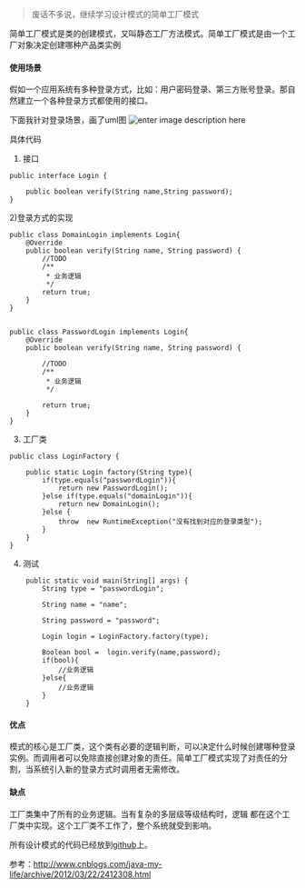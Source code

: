 ﻿

> 废话不多说，继续学习设计模式的简单工厂模式

简单工厂模式是类的创建模式，又叫静态工厂方法模式。简单工厂模式是由一个工厂对象决定创建哪种产品类实例

#### 使用场景

假如一个应用系统有多种登录方式，比如：用户密码登录、第三方账号登录。那自然建立一个各种登录方式都使用的接口。

下面我针对登录场景，画了uml图
![enter image description here](http://p7zk4x9pv.bkt.clouddn.com/%E6%9C%AA%E5%91%BD%E5%90%8D%E6%96%87%E4%BB%B6.png)

具体代码

1) 接口

```
public interface Login {

    public boolean verify(String name,String password);
}

```
2)登录方式的实现

```
public class DomainLogin implements Login{
    @Override
    public boolean verify(String name, String password) {
        //TODO
        /**
         * 业务逻辑
         */
        return true;
    }
}


public class PasswordLogin implements Login{
    @Override
    public boolean verify(String name, String password) {

        //TODO
        /**
         * 业务逻辑
         */

        return true;
    }
}
```

3) 工厂类

```
public class LoginFactory {

    public static Login factory(String type){
        if(type.equals("passwordLogin")){
            return new PasswordLogin();
        }else if(type.equals("domainLogin")){
            return new DomainLogin();
        }else {
            throw  new RuntimeException("没有找到对应的登录类型");
        }
    }
}
```

4) 测试

```
    public static void main(String[] args) {
        String type = "passwordLogin";

        String name = "name";

        String password = "password";

        Login login = LoginFactory.factory(type);

        Boolean bool =  login.verify(name,password);
        if(bool){
            //业务逻辑
        }else{
            //业务逻辑
        }
    }
```

#### 优点
模式的核心是工厂类，这个类有必要的逻辑判断，可以决定什么时候创建哪种登录实例。而调用者可以免除直接创建对象的责任。简单工厂模式实现了对责任的分割，当系统引入新的登录方式时调用者无需修改。

#### 缺点

工厂类集中了所有的业务逻辑。当有复杂的多层级等级结构时，逻辑 都在这个工厂类中实现。这个工厂类不工作了，整个系统就受到影响。

所有设计模式的代码已经放到[github](https://github.com/runzhenghengbin/DesignPattern.git)上。

参考：http://www.cnblogs.com/java-my-life/archive/2012/03/22/2412308.html